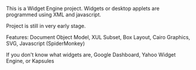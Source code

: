This is a Widget Engine project. Widgets or desktop applets are programmed using XML and javascript.

Project is still in very early stage.

Features:
Document Object Model,
XUL Subset,
Box Layout,
Cairo Graphics,
SVG,
Javascript (SpiderMonkey)

If you don't know what widgets are, Google Dashboard, Yahoo Widget Engine, or Kapsules